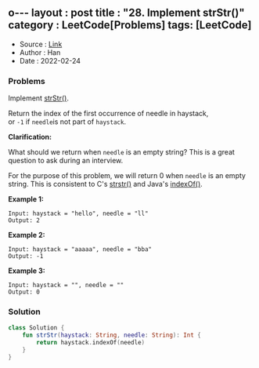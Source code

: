 o---
layout : post
title : "28. Implement strStr()"
category : LeetCode[Problems]
tags: [LeetCode]
---

* Source : [Link](https://leetcode.com/problems/implement-strstr/)
* Author : Han
* Date   : 2022-02-24

### Problems
Implement [strStr()](http://www.cplusplus.com/reference/cstring/strstr/).

Return the index of the first occurrence of needle in haystack, or `-1` if `needle`is not part of `haystack`.

**Clarification:**

What should we return when `needle` is an empty string? This is a great question to ask during an interview.

For the purpose of this problem, we will return 0 when `needle` is an empty string. This is consistent to C's [strstr()](http://www.cplusplus.com/reference/cstring/strstr/) and Java's [indexOf()](https://docs.oracle.com/javase/7/docs/api/java/lang/String.html#indexOf(java.lang.String)).

**Example 1:**

```
Input: haystack = "hello", needle = "ll"
Output: 2

```

**Example 2:**

```
Input: haystack = "aaaaa", needle = "bba"
Output: -1

```

**Example 3:**

```
Input: haystack = "", needle = ""
Output: 0
```

### Solution

```kotlin
class Solution {
    fun strStr(haystack: String, needle: String): Int {
        return haystack.indexOf(needle)
    }
}
```
